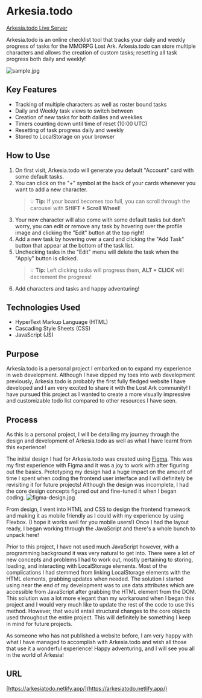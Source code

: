 # Arkesia.todo

[Arkesia.todo Live Server](https://arkesiatodo.netlify.app/)

Arkesia.todo is an online checklist tool that tracks your daily and weekly progress of tasks for the MMORPG Lost Ark. Arkesia.todo can store multiple characters and allows the creation of custom tasks; resetting all task progress both daily and weekly!

![sample.jpg](https://i.postimg.cc/QNyBNg57/sample.jpg)

## Key Features

- Tracking of multiple characters as well as roster bound tasks
- Daily and Weekly task views to switch between
- Creation of new tasks for both dailies and weeklies
- Timers counting down until time of reset (10:00 UTC)
- Resetting of task progress daily and weekly
- Stored to LocalStorage on your browser

## How to Use

1.  On first visit, Arkesia.todo will generate you default "Account" card with some default tasks.
2.  You can click on the "+" symbol at the back of your cards whenever you want to add a new character.
    > :bulb: **Tip:** If your board becomes too full, you can scroll through the carousel with **SHIFT + Scroll Wheel**!
3.  Your new character will also come with some default tasks but don't worry, you can edit or remove any task by hovering over the profile image and clicking the "Edit" button at the top right!
4.  Add a new task by hovering over a card and clicking the "Add Task" button that appear at the bottom of the task list.
5.  Unchecking tasks in the "Edit" menu will delete the task when the "Apply" button is clicked.
    > :bulb: **Tip:** Left clicking tasks will progress them, **ALT + CLICK** will decrement the progress!
6.  Add characters and tasks and happy adventuring!

## Technologies Used

- HyperText Markup Language (HTML)
- Cascading Style Sheets (CSS)
- JavaScript (JS)

## Purpose

Arkesia.todo is a personal project I embarked on to expand my experience in web development. Although I have dipped my toes into web development previously, Arkesia.todo is probably the first fully fledged website I have developed and I am very excited to share it with the Lost Ark community! I have pursued this project as I wanted to create a more visually impressive and customizable todo list compared to other resources I have seen.

## Process

As this is a personal project, I will be detailing my journey through the design and development of Arkesia.todo as well as what I have learnt from this experience!

The initial design I had for Arkesia.todo was created using [Figma](https://www.figma.com/). This was my first experience with Figma and it was a joy to work with after figuring out the basics. Prototyping my design had a huge impact on the amount of time I spent when coding the frontend user interface and I will definitely be revisiting it for future projects! Although the design was incomplete, I had the core design concepts figured out and fine-tuned it when I began coding.
![figma-design.jpg](https://i.postimg.cc/L9g3MsGN/design.jpg)

From design, I went into HTML and CSS to design the frontend framework and making it as mobile friendly as I could with my experience by using Flexbox. (I hope it works well for you mobile users!) Once I had the layout ready, I began working through the JavaScript and there's a whole bunch to unpack here!

Prior to this project, I have not used much JavaScript however, with a programming background it was very natural to get into. There were a lot of new concepts and problems I had to work out, mostly pertaining to storing, loading, and interacting with LocalStorage elements. Most of the complications I had stemmed from linking LocalStorage elements with the HTML elements, grabbing updates when needed. The solution I started using near the end of my development was to use data attributes which are accessible from JavaScript after grabbing the HTML element from the DOM. This solution was a lot more elegant than my workaround when I began this project and I would very much like to update the rest of the code to use this method. However, that would entail structural changes to the core objects used throughout the entire project. This will definitely be something I keep in mind for future projects.

As someone who has not published a website before, I am very happy with what I have managed to accomplish with Arkesia.todo and wish all those that use it a wonderful experience! Happy adventuring, and I will see you all in the world of Arkesia!

## URL

[https://arkesiatodo.netlify.app/](https://arkesiatodo.netlify.app/)
